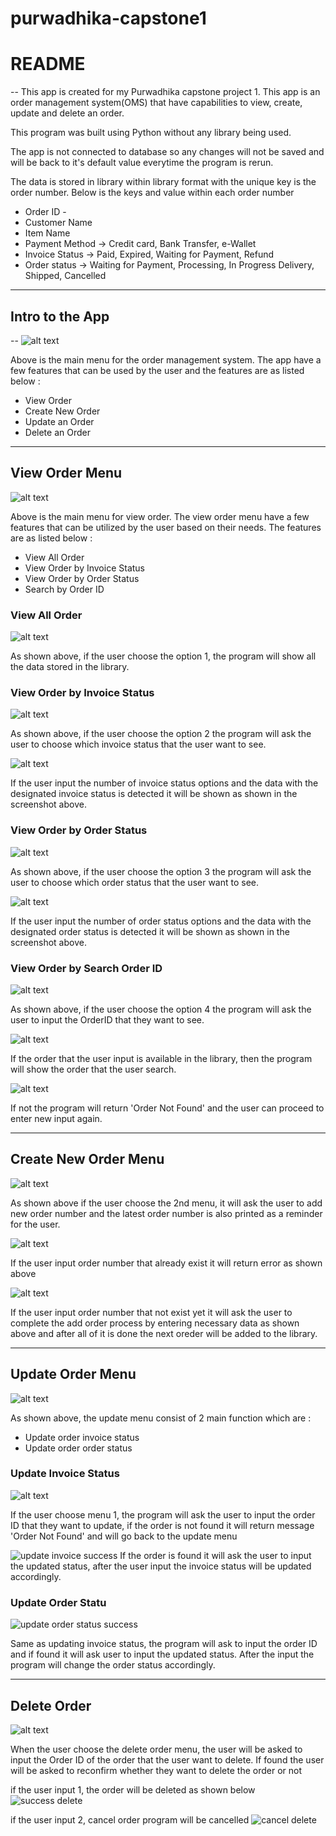 # purwadhika-capstone1
# **README**
--
This app is created for my Purwadhika capstone project 1. This app is an order management system(OMS) that have capabilities to view, create, update and delete an order. 

This program was built using Python without any library being used.

The app is not connected to database so any changes will not be saved and will be back to it's default value everytime the program is rerun.

The data is stored in library within library format with the unique key is the order number.
Below is the keys and value within each order number
- Order ID - 
- Customer Name
- Item Name
- Payment Method → Credit card, Bank Transfer, e-Wallet 
- Invoice Status →  Paid, Expired, Waiting for Payment, Refund 
- Order status → Waiting for Payment, Processing, In Progress Delivery, Shipped, Cancelled

---

## **Intro to the App**
--
![alt text](image.png)

Above is the main menu for the order management system. The app have a few features that can be used by the user and the features are as listed below :
- View Order
- Create New Order
- Update an Order
- Delete an Order

---

## **View Order Menu**
![alt text](image-1.png)

Above is the main menu for view order. The view order menu have a few features that can be utilized by the user based on their needs. The features are as listed below :
- View All Order
- View Order by Invoice Status
- View Order by Order Status
- Search by Order ID

### **View All Order**
![alt text](image-2.png)

As shown above, if the user choose the option 1, the program will show all the data stored in the library.

### **View Order by Invoice Status**
![alt text](image-3.png)

As shown above, if the user choose the option 2 the program will ask the user to choose which invoice status that the user want to see. 

![alt text](image-4.png)

If the user input the number of invoice status options and the data with the designated invoice status is detected it will be shown as shown in the screenshot above.

### **View Order by Order Status**
![alt text](image-5.png)

As shown above, if the user choose the option 3 the program will ask the user to choose which order status that the user want to see. 

![alt text](image-6.png)

If the user input the number of order status options and the data with the designated order status is detected it will be shown as shown in the screenshot above.

### **View Order by Search Order ID**
![alt text](image-7.png)

As shown above, if the user choose the option 4 the program will ask the user to input the OrderID that they want to see. 

![alt text](image-8.png)

If the order that the user input is available in the library, then the program will show the order that the user search.

![alt text](image-9.png)

If not the program will return 'Order Not Found' and the user can proceed to enter new input again.

---

## **Create New Order Menu**
![alt text](image-10.png)

As shown above if the user choose the 2nd menu, it will ask the user to add new order number and the latest order number is also printed as a reminder for the user.

![alt text](image-11.png)

If the user input order number that already exist it will return error as shown above

![alt text](image-12.png)

If the user input order number that not exist yet it will ask the user to complete the add order process by entering necessary data as shown above and after all of it is done the next oreder will be added to the library.

---

## **Update Order Menu**
![alt text](image-13.png)

As shown above, the update menu consist of 2 main function which are :
- Update order invoice status
- Update order order status

### **Update Invoice Status**
![alt text](image-14.png)

If the user choose menu 1, the program will ask the user to input the order ID that they want to update, if the order is not found it will return message 'Order Not Found' and will go back to the update menu

![update invoice success](image-15.png)
If the order is found it will ask the user to input the updated status, after the user input the invoice status will be updated accordingly.

### **Update Order Statu**
![update order status success](image-16.png)

Same as updating invoice status, the program will ask to input the order ID and if found it will ask user to input the updated status. After the input the program will change the order status accordingly.

--- 

## **Delete Order**
![alt text](image-17.png)

When the user choose the delete order menu, the user will be asked to input the Order ID of the order that the user want to delete. If found the user will be asked to reconfirm whether they want to delete the order or not

if the user input 1, the order will be deleted as shown below
![success delete](image-19.png)

if the user input 2, cancel order program will be cancelled
![cancel delete](image-18.png)
